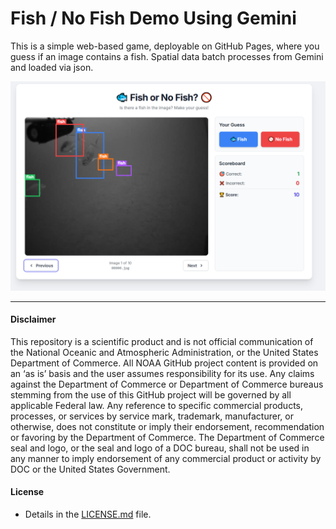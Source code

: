 # Fish / No Fish Demo Using Gemini
This is a simple web-based game, deployable on GitHub Pages, where you guess if an image contains a fish. Spatial data batch processes from Gemini and loaded via json. 

<a href="https://michaelakridge-noaa.github.io/fnf_gemini/" target="_blank"><img src="./docs/demo.png"/></a>

----------
#### Disclaimer
This repository is a scientific product and is not official communication of the National Oceanic and Atmospheric Administration, or the United States Department of Commerce. All NOAA GitHub project content is provided on an ‘as is’ basis and the user assumes responsibility for its use. Any claims against the Department of Commerce or Department of Commerce bureaus stemming from the use of this GitHub project will be governed by all applicable Federal law. Any reference to specific commercial products, processes, or services by service mark, trademark, manufacturer, or otherwise, does not constitute or imply their endorsement, recommendation or favoring by the Department of Commerce. The Department of Commerce seal and logo, or the seal and logo of a DOC bureau, shall not be used in any manner to imply endorsement of any commercial product or activity by DOC or the United States Government.

#### License
- Details in the [LICENSE.md](./LICENSE.md) file.
